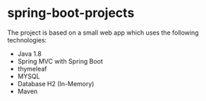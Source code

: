 # spring-boot-projects

The project is based on a small web app which uses the following technologies:

* Java 1.8
* Spring MVC with Spring Boot
* thymeleaf
* MYSQL
* Database H2 (In-Memory)
* Maven
